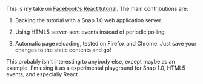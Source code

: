 This is my take on [Facebook's React
tutorial](https://facebook.github.io/react/docs/tutorial.html).   The
main contributions are:

1. Backing the tutorial with a Snap 1.0 web application server.

2. Using HTML5 server-sent events instead of periodic polling.

3. Automatic page reloading,  tested on Firefox and Chrome.  Just
   save your changes to the static contents and go!

This probably isn't interesting to anybody else, except maybe as an
example.  I'm using it as a experimental playground for Snap 1.0,
HTML5 events,  and especially React.

